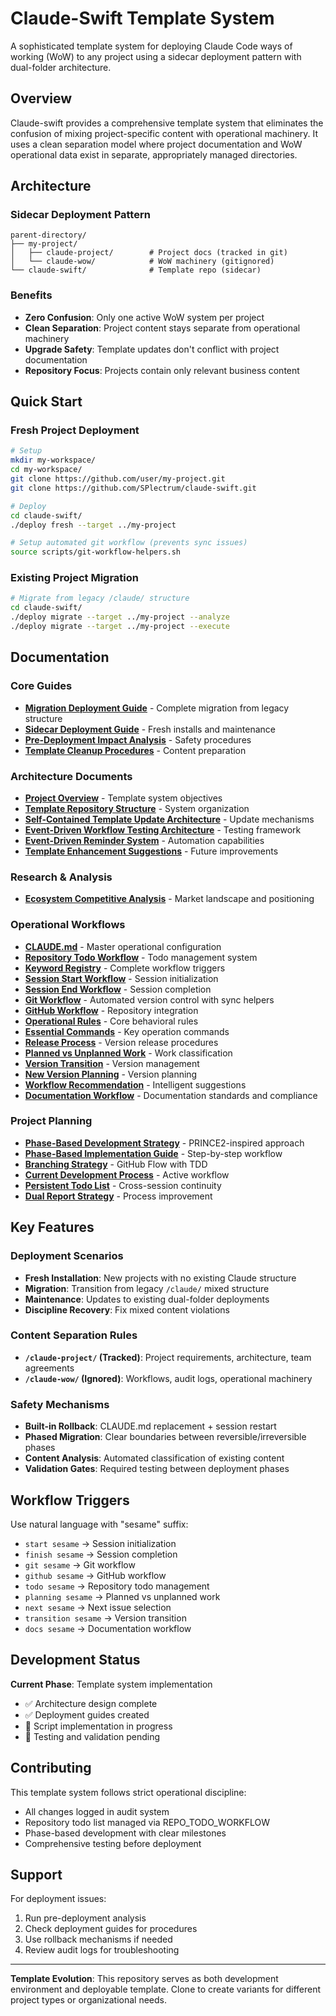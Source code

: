 # Claude-Swift Template System

A sophisticated template system for deploying Claude Code ways of working (WoW) to any project using a sidecar deployment pattern with dual-folder architecture.

## Overview

Claude-swift provides a comprehensive template system that eliminates the confusion of mixing project-specific content with operational machinery. It uses a clean separation model where project documentation and WoW operational data exist in separate, appropriately managed directories.

## Architecture

### Sidecar Deployment Pattern
```
parent-directory/
├── my-project/
│   ├── claude-project/        # Project docs (tracked in git)
│   └── claude-wow/            # WoW machinery (gitignored)
└── claude-swift/              # Template repo (sidecar)
```

### Benefits
- **Zero Confusion**: Only one active WoW system per project
- **Clean Separation**: Project content stays separate from operational machinery
- **Upgrade Safety**: Template updates don't conflict with project documentation
- **Repository Focus**: Projects contain only relevant business content

## Quick Start

### Fresh Project Deployment
```bash
# Setup
mkdir my-workspace/
cd my-workspace/
git clone https://github.com/user/my-project.git
git clone https://github.com/SPlectrum/claude-swift.git

# Deploy
cd claude-swift/
./deploy fresh --target ../my-project

# Setup automated git workflow (prevents sync issues)
source scripts/git-workflow-helpers.sh
```

### Existing Project Migration
```bash
# Migrate from legacy /claude/ structure
cd claude-swift/
./deploy migrate --target ../my-project --analyze
./deploy migrate --target ../my-project --execute
```

## Documentation

### Core Guides
- **[Migration Deployment Guide](docs/deployment/migration-deployment-guide.md)** - Complete migration from legacy structure
- **[Sidecar Deployment Guide](docs/deployment/sidecar-deployment-guide.md)** - Fresh installs and maintenance
- **[Pre-Deployment Impact Analysis](docs/deployment/pre-deployment-impact-analysis.md)** - Safety procedures
- **[Template Cleanup Procedures](docs/deployment/template-cleanup-procedures.md)** - Content preparation

### Architecture Documents
- **[Project Overview](docs/preliminary/project-overview.md)** - Template system objectives
- **[Template Repository Structure](docs/preliminary/template-repository-structure.md)** - System organization
- **[Self-Contained Template Update Architecture](docs/preliminary/self-contained-template-update-architecture.md)** - Update mechanisms
- **[Event-Driven Workflow Testing Architecture](docs/preliminary/event-driven-workflow-testing-architecture.md)** - Testing framework
- **[Event-Driven Reminder System](docs/preliminary/event-driven-reminder-system.md)** - Automation capabilities
- **[Template Enhancement Suggestions](docs/preliminary/template-enhancement-suggestions.md)** - Future improvements

### Research & Analysis
- **[Ecosystem Competitive Analysis](docs/research/ecosystem-competitive-analysis.md)** - Market landscape and positioning

### Operational Workflows
- **[CLAUDE.md](CLAUDE.md)** - Master operational configuration
- **[Repository Todo Workflow](claude/workflows/REPO_TODO_WORKFLOW.md)** - Todo management system
- **[Keyword Registry](claude/workflows/KEYWORD_REGISTRY.md)** - Complete workflow triggers
- **[Session Start Workflow](claude/workflows/SESSION_START.md)** - Session initialization
- **[Session End Workflow](claude/workflows/SESSION_END.md)** - Session completion
- **[Git Workflow](claude/workflows/GIT_WORKFLOW.md)** - Automated version control with sync helpers
- **[GitHub Workflow](claude/workflows/GITHUB_WORKFLOW.md)** - Repository integration
- **[Operational Rules](claude/workflows/OPERATIONAL_RULES.md)** - Core behavioral rules
- **[Essential Commands](claude/workflows/ESSENTIAL_COMMANDS.md)** - Key operation commands
- **[Release Process](claude/workflows/RELEASE_PROCESS.md)** - Version release procedures
- **[Planned vs Unplanned Work](claude/workflows/PLANNED_VS_UNPLANNED.md)** - Work classification
- **[Version Transition](claude/workflows/VERSION_TRANSITION.md)** - Version management
- **[New Version Planning](claude/workflows/NEW_VERSION_PLANNING.md)** - Version planning
- **[Workflow Recommendation](claude/workflows/WORKFLOW_RECOMMENDATION.md)** - Intelligent suggestions
- **[Documentation Workflow](claude/workflows/DOCUMENTATION_WORKFLOW.md)** - Documentation standards and compliance

### Project Planning
- **[Phase-Based Development Strategy](claude/workflows/phase-based-development-strategy.md)** - PRINCE2-inspired approach
- **[Phase-Based Implementation Guide](claude/workflows/phase-based-implementation-guide.md)** - Step-by-step workflow
- **[Branching Strategy](claude/workflows/branching-strategy.md)** - GitHub Flow with TDD
- **[Current Development Process](claude/operational-docs/current-development-process.md)** - Active workflow
- **[Persistent Todo List](claude/operational-docs/persistent-todo-list.md)** - Cross-session continuity
- **[Dual Report Strategy](claude/operational-docs/dual-report-strategy.md)** - Process improvement

## Key Features

### Deployment Scenarios
- **Fresh Installation**: New projects with no existing Claude structure
- **Migration**: Transition from legacy `/claude/` mixed structure  
- **Maintenance**: Updates to existing dual-folder deployments
- **Discipline Recovery**: Fix mixed content violations

### Content Separation Rules
- **`/claude-project/` (Tracked)**: Project requirements, architecture, team agreements
- **`/claude-wow/` (Ignored)**: Workflows, audit logs, operational machinery

### Safety Mechanisms
- **Built-in Rollback**: CLAUDE.md replacement + session restart
- **Phased Migration**: Clear boundaries between reversible/irreversible phases
- **Content Analysis**: Automated classification of existing content
- **Validation Gates**: Required testing between deployment phases

## Workflow Triggers

Use natural language with "sesame" suffix:
- `start sesame` → Session initialization
- `finish sesame` → Session completion  
- `git sesame` → Git workflow
- `github sesame` → GitHub workflow
- `todo sesame` → Repository todo management
- `planning sesame` → Planned vs unplanned work
- `next sesame` → Next issue selection
- `transition sesame` → Version transition
- `docs sesame` → Documentation workflow

## Development Status

**Current Phase**: Template system implementation
- ✅ Architecture design complete
- ✅ Deployment guides created
- 🔄 Script implementation in progress
- 🔄 Testing and validation pending

## Contributing

This template system follows strict operational discipline:
- All changes logged in audit system
- Repository todo list managed via REPO_TODO_WORKFLOW
- Phase-based development with clear milestones
- Comprehensive testing before deployment

## Support

For deployment issues:
1. Run pre-deployment analysis
2. Check deployment guides for procedures
3. Use rollback mechanisms if needed
4. Review audit logs for troubleshooting

---

**Template Evolution**: This repository serves as both development environment and deployable template. Clone to create variants for different project types or organizational needs.